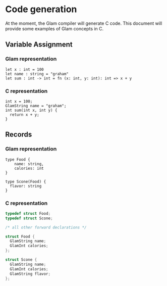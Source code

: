# Code generation

At the moment, the Glam compiler will generate C code. This document will provide some examples
of Glam concepts in C.

## Variable Assignment

### Glam representation
```
let x : int = 100
let name : string = "graham"
let sum : int -> int = fn (x: int, y: int): int => x + y
```
### C representation
```
int x = 100;
GlamString name = "graham";
int sum(int x, int y) {
  return x + y;
}
```

## Records

### Glam representation
```
type Food {
    name: string,
    calories: int
}

type Scone(Food) {
  flavor: string
}
```

### C representation
```c
typedef struct Food;
typedef struct Scone;

/* all other forward declarations */

struct Food {
  GlamString name;
  GlamInt calories;
};

struct Scone {
  GlamString name;
  GlamInt calories;
  GlamString flavor; 
};
```

